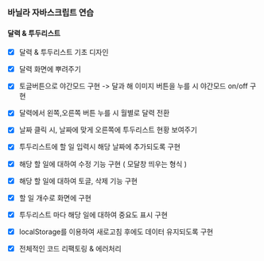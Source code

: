 ### 바닐라 자바스크립트 연습

#### 달력 & 투두리스트

- [x] 달력 & 투두리스트 기초 디자인

- [x] 달력 화면에 뿌려주기

- [x] 토글버튼으로 야간모드 구현 -> 달과 해 이미지 버튼을 누를 시 야간모드 on/off 구현

- [x] 달력에서 왼쪽,오른쪽 버튼 누를 시 월별로 달력 전환

- [x] 날짜 클릭 시, 날짜에 맞게 오른쪽에 투두리스트 현황 보여주기

- [x] 투두리스트에 할 일 입력시 해당 날짜에 추가되도록 구현

- [x] 해당 할 일에 대하여 수정 기능 구현 ( 모달창 띄우는 형식 )

- [x] 해당 할 일에 대하여 토글, 삭제 기능 구현

- [x] 할 일 개수로 화면에 구현

- [x] 투두리스트 마다 해당 일에 대하여 중요도 표시 구현

- [x] localStorage를 이용하여 새로고침 후에도 데이터 유지되도록 구현

- [x] 전체적인 코드 리팩토링 & 에러처리
